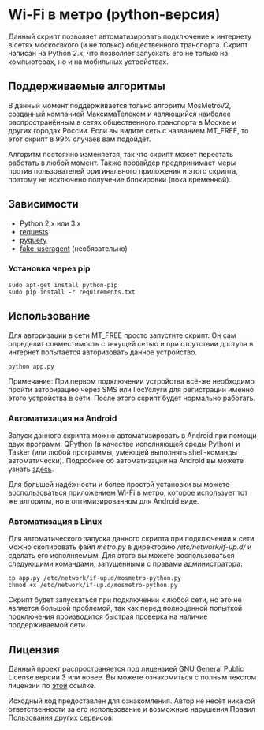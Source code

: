 # Wi-Fi в метро (python-версия)

Данный скрипт позволяет автоматизировать подключение к интернету в сетях москосвкого (и не только) общественного транспорта. Скрипт написан на Python 2.x, что позволяет запускать его не только на компьютерах, но и на мобильных устройствах.

## Поддерживаемые алгоритмы

В данный момент поддерживается только алгоритм MosMetroV2, созданный компанией МаксимаТелеком и являющийся наиболее распространённым в сетях общественного транспорта в Москве и других городах России. Если вы видите сеть с названием MT_FREE, то этот скрипт в 99% случаев вам подойдёт.

Алгоритм постоянно изменяется, так что скрипт может перестать работать в любой момент. Также провайдер предпринимает меры против пользователей оригинального приложения и этого скрипта, поэтому не исключено получение блокировки (пока временной).

## Зависимости

* Python 2.x или 3.x
* [requests](https://pypi.python.org/pypi/requests)
* [pyquery](https://pypi.python.org/pypi/pyquery)
* [fake-useragent](https://pypi.python.org/pypi/fake-useragent) (необязательно)

### Установка через pip

```
sudo apt-get install python-pip
sudo pip install -r requirements.txt
```

## Использование

Для авторизации в сети MT_FREE просто запустите скрипт. Он сам определит совместимость с текущей сетью и при отсутствии доступа в интернет попытается авторизовать данное устройство.

```
python app.py
```

Примечание: При первом подключении устройства всё-же необходимо пройти авторизацию через SMS или ГосУслуги для регистрации именно этого устройства в сети. После этого скрипт будет нормально работать.

### Автоматизация на Android

Запуск данного скрипта можно автоматизировать в Android при помощи двух программ: QPython (в качестве исполняющей среды Python) и Tasker (или любой программы, умеющей выполнять shell-команды автоматически). Подробнее об автоматизации на Android вы можете узнать <a href="http://thedrhax.pw/?p=1768">здесь</a>.

Для большей надёжности и более простой установки вы можете воспользоваться приложением [Wi-Fi в метро](https://github.com/mosmetro-android/mosmetro-android), которое использует тот же алгоритм, но в оптимизированном для Android виде.

### Автоматизация в Linux

Для автоматического запуска данного скрипта при подключении к сети можно скопировать файл *metro.py* в директорию */etc/network/if-up.d/* и сделать его исполняемым. Для этого вы можете воспользоваться следующими командами, запущенными с правами администратора:

```
cp app.py /etc/network/if-up.d/mosmetro-python.py
chmod +x /etc/network/if-up.d/mosmetro-python.py
```

Скрипт будет запускаться при подключении к любой сети, но это не является большой проблемой, так как перед полноценной попыткой подключения производится быстрая проверка на наличие поддерживаемой сети.

## Лицензия

Данный проект распространяется под лицензией GNU General Public License версии 3 или новее. Вы можете ознакомиться с полным текстом лицензии по [этой](./LICENSE) ссылке.

Исходный код предоставлен для ознакомления. Автор не несёт никакой ответственности за его использование и возможные нарушения Правил Пользования других сервисов.
